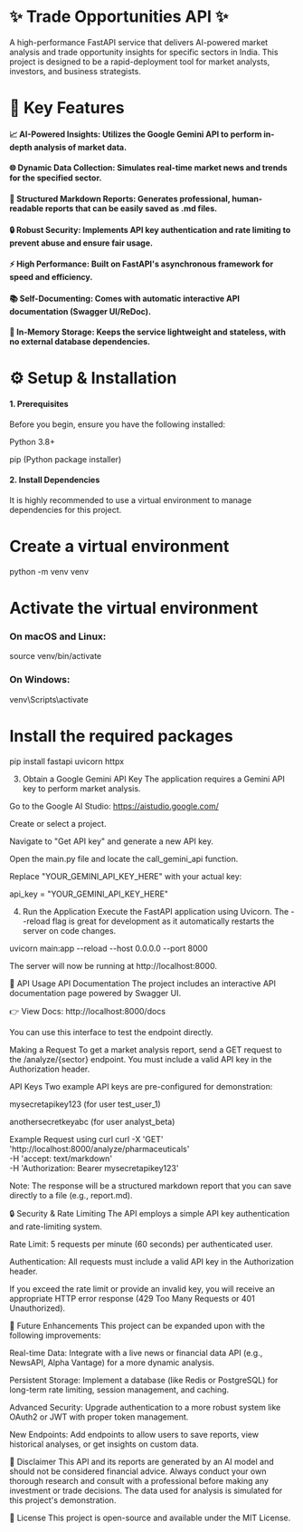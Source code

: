 # ✨ Trade Opportunities API ✨
A high-performance FastAPI service that delivers AI-powered market analysis and trade opportunity insights for specific sectors in India. This project is designed to be a rapid-deployment tool for market analysts, investors, and business strategists.

# 🚀 Key Features
#### 📈 AI-Powered Insights: Utilizes the Google Gemini API to perform in-depth analysis of market data.

#### 🌐 Dynamic Data Collection: Simulates real-time market news and trends for the specified sector.

#### 📝 Structured Markdown Reports: Generates professional, human-readable reports that can be easily saved as .md files.

#### 🔒 Robust Security: Implements API key authentication and rate limiting to prevent abuse and ensure fair usage.

#### ⚡️ High Performance: Built on FastAPI's asynchronous framework for speed and efficiency.

#### 📚 Self-Documenting: Comes with automatic interactive API documentation (Swagger UI/ReDoc).

#### 💾 In-Memory Storage: Keeps the service lightweight and stateless, with no external database dependencies.

# ⚙️ Setup & Installation
#### 1. Prerequisites
Before you begin, ensure you have the following installed:

Python 3.8+

pip (Python package installer)

#### 2. Install Dependencies
It is highly recommended to use a virtual environment to manage dependencies for this project.

# Create a virtual environment
python -m venv venv

# Activate the virtual environment
### On macOS and Linux:
source venv/bin/activate
### On Windows:
venv\Scripts\activate

# Install the required packages
pip install fastapi uvicorn httpx

3. Obtain a Google Gemini API Key
The application requires a Gemini API key to perform market analysis.

Go to the Google AI Studio: https://aistudio.google.com/

Create or select a project.

Navigate to "Get API key" and generate a new API key.

Open the main.py file and locate the call_gemini_api function.

Replace "YOUR_GEMINI_API_KEY_HERE" with your actual key:

api_key = "YOUR_GEMINI_API_KEY_HERE"

4. Run the Application
Execute the FastAPI application using Uvicorn. The --reload flag is great for development as it automatically restarts the server on code changes.

uvicorn main:app --reload --host 0.0.0.0 --port 8000

The server will now be running at http://localhost:8000.

📖 API Usage
API Documentation
The project includes an interactive API documentation page powered by Swagger UI.

👉 View Docs: http://localhost:8000/docs

You can use this interface to test the endpoint directly.

Making a Request
To get a market analysis report, send a GET request to the /analyze/{sector} endpoint. You must include a valid API key in the Authorization header.

API Keys
Two example API keys are pre-configured for demonstration:

mysecretapikey123 (for user test_user_1)

anothersecretkeyabc (for user analyst_beta)

Example Request using curl
curl -X 'GET' \
  'http://localhost:8000/analyze/pharmaceuticals' \
  -H 'accept: text/markdown' \
  -H 'Authorization: Bearer mysecretapikey123'

Note: The response will be a structured markdown report that you can save directly to a file (e.g., report.md).

🔒 Security & Rate Limiting
The API employs a simple API key authentication and rate-limiting system.

Rate Limit: 5 requests per minute (60 seconds) per authenticated user.

Authentication: All requests must include a valid API key in the Authorization header.

If you exceed the rate limit or provide an invalid key, you will receive an appropriate HTTP error response (429 Too Many Requests or 401 Unauthorized).

🎨 Future Enhancements
This project can be expanded upon with the following improvements:

Real-time Data: Integrate with a live news or financial data API (e.g., NewsAPI, Alpha Vantage) for a more dynamic analysis.

Persistent Storage: Implement a database (like Redis or PostgreSQL) for long-term rate limiting, session management, and caching.

Advanced Security: Upgrade authentication to a more robust system like OAuth2 or JWT with proper token management.

New Endpoints: Add endpoints to allow users to save reports, view historical analyses, or get insights on custom data.

📝 Disclaimer
This API and its reports are generated by an AI model and should not be considered financial advice. Always conduct your own thorough research and consult with a professional before making any investment or trade decisions. The data used for analysis is simulated for this project's demonstration.

📄 License
This project is open-source and available under the MIT License.
